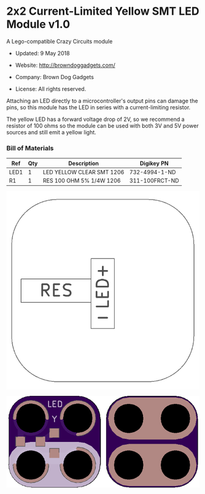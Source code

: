 <!--- start title --->
# 2x2 Current-Limited Yellow SMT LED Module v1.0
A Lego-compatible Crazy Circuits module

- Updated: 9 May 2018

- Website: http://browndoggadgets.com/
- Company: Brown Dog Gadgets
- License: All rights reserved.
<!--- end title --->

Attaching an LED directly to a microcontroller's output pins can damage the pins, so this module has the LED in series with a current-limiting resistor. 

The yellow LED has a forward voltage drop of 2V, so we recommend a resistor of 100 ohms so the module can be used with both 3V and 5V power sources and still emit a yellow light.

<!--- bom start --->
### Bill of Materials

|Ref|Qty|Description|Digikey PN|
|---|---|-----------|------|
|LED1|1|LED YELLOW CLEAR SMT 1206|732-4994-1-ND|
|R1|1|RES 100 OHM 5% 1/4W 1206|311-100FRCT-ND|


<!--- bom end --->
![Assembly Diagram](assembly.png)

![Gerber Preview](preview.png)

